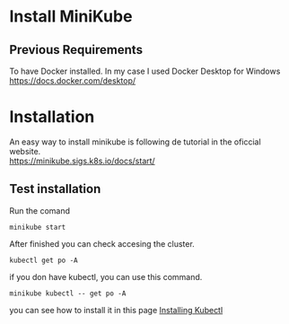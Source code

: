 # Install MiniKube

## Previous Requirements
To have Docker installed. In my case I used Docker Desktop for Windows
https://docs.docker.com/desktop/


# Installation

An easy way to install minikube is following de tutorial in the oficcial website.  
https://minikube.sigs.k8s.io/docs/start/


## Test installation

Run the comand 

```minikube start```

After finished you can check accesing the cluster.

```kubectl get po -A``` 

if you don have kubectl, you can use this command. 

``` minikube kubectl -- get po -A ```	

you can see how to install it in this page [Installing Kubectl](https://kubernetes.io/docs/tasks/tools/#kubectl)
